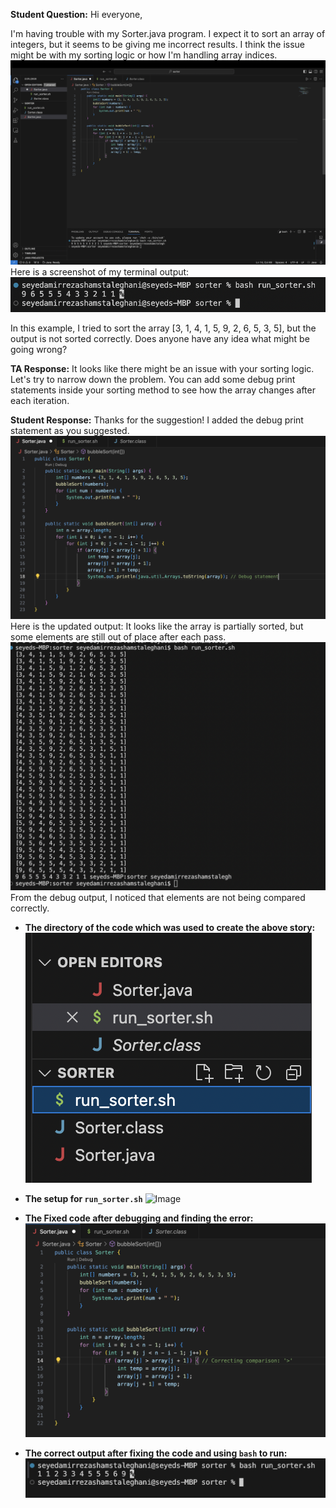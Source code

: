 
**Student Question:**
Hi everyone,

I'm having trouble with my Sorter.java program. I expect it to sort an array of integers, but it seems to be giving me incorrect results. 
I think the issue might be with my sorting logic or how I'm handling array indices.
![Image](Buggy-code.png)
Here is a screenshot of my terminal output:
![Image](Buggy-output.png)

In this example, I tried to sort the array [3, 1, 4, 1, 5, 9, 2, 6, 5, 3, 5], but the output is not sorted correctly.
Does anyone have any idea what might be going wrong?



**TA Response:**
It looks like there might be an issue with your sorting logic. Let's try to narrow down the problem.
You can add some debug print statements inside your sorting method to see how the array changes after each iteration.

**Student Response:**
Thanks for the suggestion! I added the debug print statement as you suggested.
![Image](Debug-code.png)
 Here is the updated output:
It looks like the array is partially sorted, but some elements are still out of place after each pass.
![Image](Debugging-output.png)
From the debug output, I noticed that elements are not being compared correctly.



* **The directory of the code which was used to create the above story:**
![Image](Directory.png)

* **The setup for `run_sorter.sh`**
![Image](Run_sorter.png)

* **The Fixed code after debugging and finding the error:**
![Image](Fixed-code.png)

* **The correct output after fixing the code and using `bash` to run:**
![Image](Fixed-output.png)


